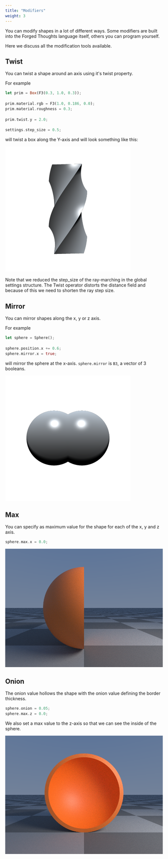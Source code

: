 ```yaml
---
title: "Modifiers"
weight: 3
---
```


You can modify shapes in a lot of different ways. Some modifiers are built into the Forged Thoughts language itself, others you can program yourself.

Here we discuss all the modification tools available.

## Twist

You can twist a shape around an axis using it's twist property.

For example

```rust
let prim = Box(F3(0.3, 1.0, 0.3));

prim.material.rgb = F3(1.0, 0.186, 0.0);
prim.material.roughness = 0.3;

prim.twist.y = 2.0;

settings.step_size = 0.5;
```

will twist a box along the Y-axis and will look something like this:

![Twist](twist.png)

Note that we reduced the step_size of the ray-marching in the global settings structure. The Twist operator distorts the distance field and because of this we need to shorten the ray step size.

## Mirror

You can mirror shapes along the x, y or z axis.

For example

```rust
let sphere = Sphere();

sphere.position.x += 0.6;
sphere.mirror.x = true;
```

will mirror the sphere at the x-axis. ```sphere.mirror``` is ```B3```, a vector of 3 booleans.

![Mirror](mirror.png)

## Max

You can specify as maximum value for the shape for each of the x, y and z axis.

```rust
sphere.max.x = 0.0;
```

![Max](max.png)

## Onion

The onion value hollows the shape with the onion value defining the border thickness.

```rust
sphere.onion = 0.05;
sphere.max.z = 0.0;
```

We also set a max value to the z-axis so that we can see the inside of the sphere.

![Onion](onion.png)

